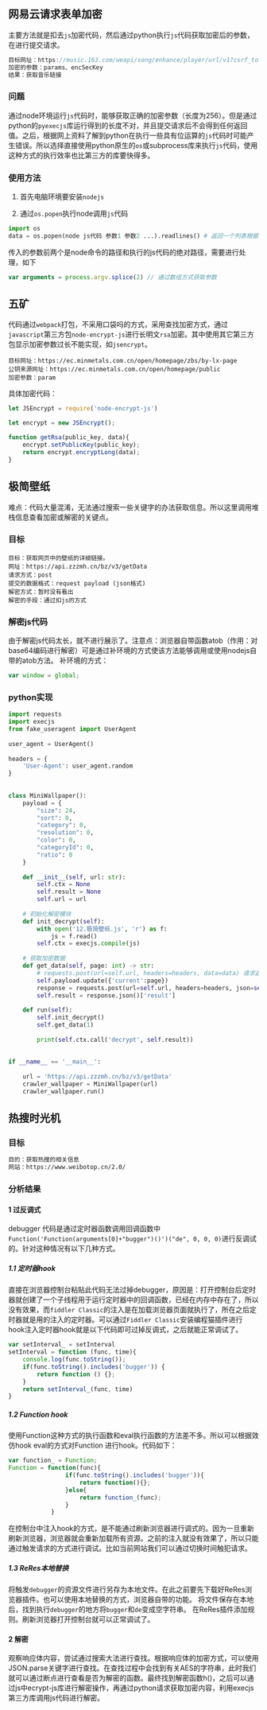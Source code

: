 ## 网易云请求表单加密

主要方法就是扣去`js`加密代码，然后通过python执行`js`代码获取加密后的参数，在进行提交请求。

```js
目标网址：https://music.163.com/weapi/song/enhance/player/url/v1?csrf_token=
加密的参数：params、encSecKey
结果：获取音乐链接
```

### 问题

通过node环境运行`js`代码时，能够获取正确的加密参数（长度为256）。但是通过python的`pyexecjs`库运行得到的长度不对，并且提交请求后不会得到任何返回值。之后，根据网上资料了解到python在执行一些具有位运算的`js`代码时可能产生错误。所以选择直接使用python原生的`os`或subprocess库来执行`js`代码，使用这种方式的执行效率也比第三方的库要快得多。

### 使用方法

1. 首先电脑环境要安装`nodejs`

2. 通过`os.popen`执行node调用`js`代码

```python
import os
data = os.popen(node js代码 参数1 参数2 ...).readlines() # 返回一个列表根据你的在js代码中输出来默认会个每个输出加上一个换行，需要去掉
```

传入的参数前两个是node命令的路径和执行的js代码的绝对路径，需要进行处理，如下

```js
var arguments = process.argv.splice(2) // 通过数组方式获取参数
```

## 五矿

代码通过`webpack`打包，不采用口袋吗的方式，采用查找加密方式，通过`javascript`第三方包`node-encrypt-js`进行长明文`rsa`加密。其中使用其它第三方包显示加密参数过长不能实现，如`jsencrypt`。

```
目标网址：https://ec.minmetals.com.cn/open/homepage/zbs/by-lx-page
公钥来源网址：https://ec.minmetals.com.cn/open/homepage/public
加密参数：param
```

具体加密代码：

```js
let JSEncrypt = require('node-encrypt-js')

let encrypt = new JSEncrypt();

function getRsa(public_key, data){
    encrypt.setPublicKey(public_key);
    return encrypt.encryptLong(data);
}
```

## 极简壁纸
难点：代码大量混淆，无法通过搜索一些关键字的办法获取信息。所以这里调用堆栈信息查看加密或解密的关键点。
### 目标
```
目标：获取网页中的壁纸的详细链接。
网址：https://api.zzzmh.cn/bz/v3/getData
请求方式：post
提交的数据格式：request payload (json格式)
解密方式：暂时没有看出
解密的手段：通过扣js的方式
```
### 解密js代码
由于解密js代码太长，就不进行展示了。注意点：浏览器自带函数atob（作用：对base64编码进行解密）可是通过补环境的方式使该方法能够调用或使用nodejs自带的atob方法。
补环境的方式：
```js
var window = global;
```
### python实现
```python
import requests  
import execjs  
from fake_useragent import UserAgent  
  
user_agent = UserAgent()  
  
headers = {  
    'User-Agent': user_agent.random  
}  
  
  
class MiniWallpaper():  
    payload = {  
        "size": 24,  
        "sort": 0,  
        "category": 0,  
        "resolution": 0,  
        "color": 0,  
        "categoryId": 0,  
        "ratio": 0  
    }  
  
    def __init__(self, url: str):  
        self.ctx = None  
        self.result = None  
        self.url = url  
  
    # 初始化解密模块  
    def init_decrypt(self):  
        with open('12.极简壁纸.js', 'r') as f:  
            js = f.read()  
        self.ctx = execjs.compile(js)  
  
    # 获取加密数据  
    def get_data(self, page: int) -> str:  
        # requests.post(url=self.url, headers=headers, data=data) 请求返回的结果：{"msg":"未知异常，请联系管理员","result":{},"code":500}  
        self.payload.update({'current':page})  
        response = requests.post(url=self.url, headers=headers, json=self.payload)  
        self.result = response.json()['result']  
  
    def run(self):  
        self.init_decrypt()  
        self.get_data(1)  
  
        print(self.ctx.call('decrypt', self.result))  
  
  
if __name__ == '__main__':  
  
    url = 'https://api.zzzmh.cn/bz/v3/getData'  
    crawler_wallpaper = MiniWallpaper(url)  
    crawler_wallpaper.run()
```





## 热搜时光机
### 目标
```bash
目的：获取热搜的相关信息
网站：https://www.weibotop.cn/2.0/
```
### 分析结果
#### 1 过反调式
debugger 代码是通过定时器函数调用回调函数中`Function('Function(arguments[0]+"bugger")()')("de", 0, 0, 0)`进行反调试的。针对这种情况有以下几种方式。
##### 1.1 定时器hook
直接在浏览器控制台粘贴此代码无法过掉debugger，原因是：打开控制台后定时器就创建了一个子线程用于运行定时器中的回调函数，已经在内存中存在了，所以没有效果，而`fiddler Classic`的注入是在加载浏览器页面就执行了，所在之后定时器就是用的注入的定时器。可以通过`Fiddler Classic`安装编程猫插件进行hook注入定时器hook就是以下代码即可过掉反调式，之后就能正常调试了。
```js
var setInterval_ = setInterval
setInterval = function (func, time){
	console.log(func.toString());
	if(func.toString().includes('bugger')) {
		return function () {}; 
	} 
	return setInterval_(func, time)
}
```
##### 1.2 Function hook
使用Function这种方式的执行函数和eval执行函数的方法差不多。所以可以根据效仿hook eval的方式对Function 进行hook。代码如下：
```js
var function_ = Function;
Function = function(func){
				if(func.toString().includes('bugger')){
					return function(){};
				}else{
					return function_(func);
				}
			}
```
在控制台中注入hook的方式，是不能通过刷新浏览器进行调式的。因为一旦重新刷新浏览器，浏览器就会重新加载所有资源。之前的注入就没有效果了，所以只能通过触发请求的方式进行调试。比如当前网站我们可以通过切换时间触犯请求。
##### 1.3 ReRes本地替换
将触发`debugger`的资源文件进行另存为本地文件。在此之前要先下载好ReRes浏览器插件。也可以使用本地替换的方式，浏览器自带的功能。
将文件保存在本地后，找到执行`debugger`的地方将`bugger`和`de`变成空字符串。
在ReRes插件添加规则。刷新浏览器打开控制台就可以正常调试了。
#### 2 解密
观察响应体内容，尝试通过搜索大法进行查找。根据响应体的加密方式，可以使用JSON.parse关键字进行查找。在查找过程中会找到有关AES的字符串，此时我们就可以通过断点进行查看是否为解密的函数。最终找到解密函数h()，之后可以通过js中ecrypt-js库进行解密操作，再通过python请求获取加密内容，利用execjs第三方库调用js代码进行解密。
